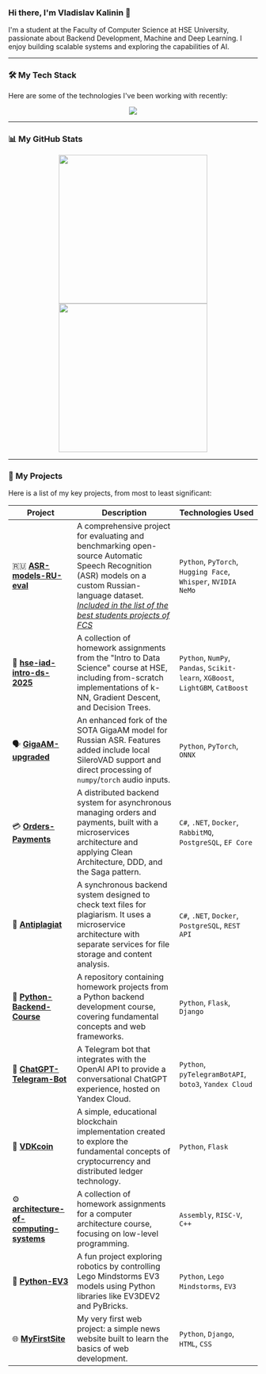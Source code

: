 ### Hi there, I'm Vladislav Kalinin 👋

I'm a student at the Faculty of Computer Science at HSE University, passionate about Backend Development, Machine and Deep Learning. I enjoy building scalable systems and exploring the capabilities of AI.

---

### 🛠️ My Tech Stack

Here are some of the technologies I've been working with recently:

<p align="center">
  <a href="https://skillicons.dev">
    <img src="https://skillicons.dev/icons?i=python,pytorch,sklearn,cs,dotnet,docker,postgres,django,flask,git,github,vscode&perline=6" />
  </a>
</p>

---

### 📊 My GitHub Stats

<p align="center">
  <img height="300em" src="https://github-readme-stats.vercel.app/api?username=KalininVD&show_icons=true&theme=dark&include_all_commits=true&count_private=true&hide_rank=true&show=prs_merged"/>
  <img height="300em" src="https://github-readme-stats.vercel.app/api/top-langs/?username=KalininVD&layout=pie&langs_count=6&theme=dark"/>
</p>

---

### 🚀 My Projects

Here is a list of my key projects, from most to least significant:

| Project                                                                                                   | Description                                                                                                                                                                | Technologies Used                                                              |
| --------------------------------------------------------------------------------------------------------- | -------------------------------------------------------------------------------------------------------------------------------------------------------------------------- | ------------------------------------------------------------------------------ |
| 🇷🇺 **[ASR-models-RU-eval](https://github.com/KalininVD/ASR-models-RU-eval)**                               | A comprehensive project for evaluating and benchmarking open-source Automatic Speech Recognition (ASR) models on a custom Russian-language dataset. [_Included in the list of the best students projects of FCS_](https://cs.hse.ru/cppr/best_projects/russian_speech_model_analysis)                        | `Python`, `PyTorch`, `Hugging Face`, `Whisper`, `NVIDIA NeMo`                  |
| 🧠 **[hse-iad-intro-ds-2025](https://github.com/KalininVD/hse-iad-intro-ds-2025)**                         | A collection of homework assignments from the "Intro to Data Science" course at HSE, including from-scratch implementations of k-NN, Gradient Descent, and Decision Trees. | `Python`, `NumPy`, `Pandas`, `Scikit-learn`, `XGBoost`, `LightGBM`, `CatBoost` |
| 🗣️ **[GigaAM-upgraded](https://github.com/KalininVD/GigaAM-upgraded)**                                     | An enhanced fork of the SOTA GigaAM model for Russian ASR. Features added include local SileroVAD support and direct processing of `numpy`/`torch` audio inputs.           | `Python`, `PyTorch`, `ONNX`                                                    |
| 💳 **[Orders-Payments](https://github.com/KalininVD/Orders-Payments)**                                     | A distributed backend system for asynchronous managing orders and payments, built with a microservices architecture and applying Clean Architecture, DDD, and the Saga pattern.         | `C#`, `.NET`, `Docker`, `RabbitMQ`, `PostgreSQL`, `EF Core`                    |
| 📄 **[Antiplagiat](https://github.com/KalininVD/Antiplagiat)**                                             | A synchronous backend system designed to check text files for plagiarism. It uses a microservice architecture with separate services for file storage and content analysis.            | `C#`, `.NET`, `Docker`, `PostgreSQL`, `REST API`                               |
| 🐍 **[Python-Backend-Course](https://github.com/KalininVD/Python-Backend-Course)**                         | A repository containing homework projects from a Python backend development course, covering fundamental concepts and web frameworks.                                      | `Python`, `Flask`, `Django`                                                    |
| 🤖 **[ChatGPT-Telegram-Bot](https://github.com/KalininVD/ChatGPT-Telegram-Bot)**                           | A Telegram bot that integrates with the OpenAI API to provide a conversational ChatGPT experience, hosted on Yandex Cloud.                                                 | `Python`, `pyTelegramBotAPI`, `boto3`, `Yandex Cloud`                          |
| 🔗 **[VDKcoin](https://github.com/KalininVD/VDKcoin)**                                                     | A simple, educational blockchain implementation created to explore the fundamental concepts of cryptocurrency and distributed ledger technology.                           | `Python`, `Flask`                                                              |
| ⚙️ **[architecture-of-computing-systems](https://github.com/KalininVD/architecture-of-computing-systems)** | A collection of homework assignments for a computer architecture course, focusing on low-level programming.                                                                | `Assembly`, `RISC-V`, `C++`                                                              |
| 🧱 **[Python-EV3](https://github.com/KalininVD/Python-EV3)**                                               | A fun project exploring robotics by controlling Lego Mindstorms EV3 models using Python libraries like EV3DEV2 and PyBricks.                                               | `Python`, `Lego Mindstorms`, `EV3`                                                                       |
| 🌐 **[MyFirstSite](https://github.com/KalininVD/MyFirstSite)**                                             | My very first web project: a simple news website built to learn the basics of web development.                                                                             | `Python`, `Django`, `HTML`, `CSS`                                              |
